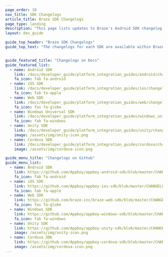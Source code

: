 ```yaml
---
page_order: 10
nav_title: SDK Changelogs
article_title: Braze SDK Changelogs
page_type: landing
description: "This page lists updates to Braze's Android SDK changelog."
layout: dev_guide

guide_top_header: "Braze SDK Changelogs"
guide_top_text: "The changelogs for each SDK are available within Braze Docs or in their individual GitHub repositories linked below."


guide_featured_title: "Changelogs on Docs"
guide_featured_list:
  - name: Android SDK
    link: /docs/developer_guide/platform_integration_guides/android/changelog/
    fa_icon: fab fa-android
  - name: iOS SDK
    link: /docs/developer_guide/platform_integration_guides/ios/changelog/
    fa_icon: fab fa-apple
  - name: Web SDK
    link: /docs/developer_guide/platform_integration_guides/web/changelog/
    fa_icon: fas fa-globe
  - name: Windows Universal SDK
    link: /docs/developer_guide/platform_integration_guides/windows_universal/changelog/
    fa_icon: fab fa-windows
  - name: Unity SDK
    link: /docs/developer_guide/platform_integration_guides/unity/changelog/
    image: /assets/img/unity-icon.png
  - name: Cordova SDK
    link: /docs/developer_guide/platform_integration_guides/cordova/changelog/
    image: /assets/img/cordova-icon.png

guide_menu_title: "Changelogs on Github"
guide_menu_list:
  - name: Android SDK
    link: https://github.com/Appboy/appboy-android-sdk/blob/master/CHANGELOG.md
    fa_icon: fab fa-android
  - name: iOS SDK
    link: https://github.com/Appboy/appboy-ios-sdk/blob/master/CHANGELOG.md
    fa_icon: fab fa-apple
  - name: Web SDK
    link: https://github.com/braze-inc/braze-web-sdk/blob/master/CHANGELOG.md
    fa_icon: fas fa-globe
  - name: Windows SDK
    link: https://github.com/Appboy/appboy-windows-sdk/blob/master/CHANGELOG.md
    fa_icon: fab fa-windows
  - name: Unity SDK
    link: https://github.com/Appboy/appboy-unity-sdk/blob/master/CHANGELOG.md
    image: /assets/img/unity-icon.png
  - name: Cordova SDK
    link: https://github.com/Appboy/appboy-cordova-sdk/blob/master/CHANGELOG.md
    image: /assets/img/cordova-icon.png
---
```

